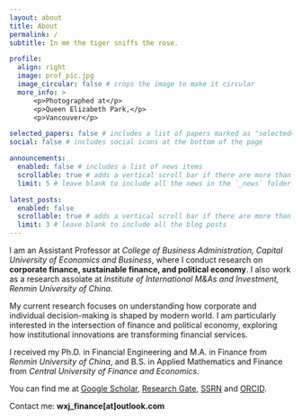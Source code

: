 ```yaml
---
layout: about
title: About
permalink: /
subtitle: In me the tiger sniffs the rose.

profile:
  align: right
  image: prof_pic.jpg
  image_circular: false # crops the image to make it circular
  more_info: >
      <p>Photographed at</p> 
      <p>Queen Elizabeth Park,</p> 
      <p>Vancouver</p>

selected_papers: false # includes a list of papers marked as "selected={true}"
social: false # includes social icons at the bottom of the page

announcements:
  enabled: false # includes a list of news items
  scrollable: true # adds a vertical scroll bar if there are more than 3 news items
  limit: 5 # leave blank to include all the news in the `_news` folder

latest_posts:
  enabled: false
  scrollable: true # adds a vertical scroll bar if there are more than 3 new posts items
  limit: 3 # leave blank to include all the blog posts
---
```


I am an Assistant Professor at *College of Business Administration, Capital University of Economics and Business*, where I conduct research on **corporate finance, sustainable finance, and political economy**. I also work as a research assoiate at *Institute of International M&As and Investment, Renmin University of China*.

My current research focuses on understanding how corporate and individual decision-making is shaped by modern world. I am particularly interested in the intersection of finance and political economy, exploring how institutional innovations are transforming financial services.

I received my Ph.D. in Financial Engineering and M.A. in Finance from *Renmin University of China*, and B.S. in Applied Mathematics and Finance from *Central University of Finance and Economics*.

You can find me at [Google Scholar](https://scholar.google.com/citations?hl=zh-CN&user=YvSEvQsAAAAJ), [Research Gate](https://www.researchgate.net/profile/Xingjian-Wang-6?ev=hdr_xprf), [SSRN](https://papers.ssrn.com/sol3/cf_dev/AbsByAuth.cfm?per_id=3063084) and [ORCID](https://orcid.org/0000-0002-8368-5150).

Contact me: **wxj_finance[at]outlook.com**
